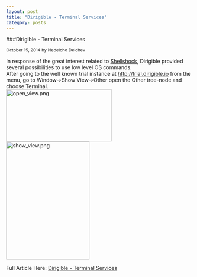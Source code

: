 ```yaml
---
layout: post
title: "Dirigible - Terminal Services"
category: posts
---
```


###Dirigible - Terminal Services

<sub class="post-info">October 15, 2014 by Nedelcho Delchev</sub>

In response of the great interest related to <a class="jive-link-external-small" href="http://en.wikipedia.org/wiki/Shellshock_(software_bug)">Shellshock</a>, Dirigible provided several possibilities to use low level OS commands.</br>
After going to the well known trial instance at <a class="jive-link-external-small" href="http://trial.dirigible.io/">http://trial.dirigible.io</a> from the menu, go to Window-&gt;Show View-&gt;Other open the Other tree-node and choose Terminal.</br>
<a href="http://scn.sap.com/servlet/JiveServlet/showImage/38-115086-563799/open_view.png"><img alt="open_view.png" class="jive-image" height="141" src="http://scn.sap.com/servlet/JiveServlet/downloadImage/38-115086-563799/285-141/open_view.png" style="width: 285.439024390244px; height: 141px;" width="285"></a></br>
<a href="http://scn.sap.com/servlet/JiveServlet/showImage/38-115086-563800/show_view.png"><img alt="show_view.png" class="jive-image" height="319" src="http://scn.sap.com/servlet/JiveServlet/downloadImage/38-115086-563800/225-319/show_view.png" style="height: 319px; width: 224.569651741294px;" width="225"></a>


Full Article Here: [Dirigible - Terminal Services](http://scn.sap.com/community/developer-center/cloud-platform/blog/2014/10/15/dirigible--terminal-services)
